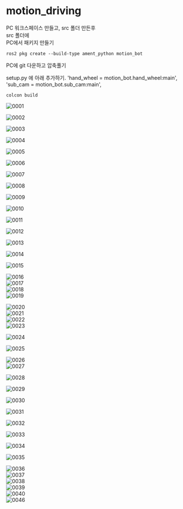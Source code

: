 # motion_driving

PC 워크스페이스 만들고, src 폴더 만든후  
src 폴더에   
PC에서 패키지 만들기   

```
ros2 pkg create --build-type ament_python motion_bot
```

PC에 git 다운하고 압축풀기  

setup.py 에 아래 추가하기. 
'hand_wheel = motion_bot.hand_wheel:main',
'sub_cam = motion_bot.sub_cam:main',

```
colcon build  
```


![0001](https://user-images.githubusercontent.com/79293543/157193912-f2b4bac2-4ae6-45ce-8cfc-933f8aec068b.jpg)    

![0002](https://user-images.githubusercontent.com/79293543/157194017-3ae72d37-2187-4e5e-990d-e483a2ede700.jpg)  

![0003](https://user-images.githubusercontent.com/79293543/157194052-8d9cbfca-fc2b-4d1a-93be-2747e5c14669.jpg)  

![0004](https://user-images.githubusercontent.com/79293543/157194096-22f99644-d0c9-4e3b-8902-83900321391b.jpg)  

![0005](https://user-images.githubusercontent.com/79293543/157194137-4f8bb698-debc-4531-ab3b-f9eb32f6a4dd.jpg)  

![0006](https://user-images.githubusercontent.com/79293543/157194180-e139f6a6-18b2-47d7-84c2-1bc7f38a249b.jpg)  

![0007](https://user-images.githubusercontent.com/79293543/157194228-7ee74e32-83a3-46bd-b0a6-37de7e3ea20e.jpg)  

![0008](https://user-images.githubusercontent.com/79293543/157194278-efddd36f-5492-43b4-8584-cb97f63548c0.jpg)  

![0009](https://user-images.githubusercontent.com/79293543/157194316-34cde7a6-a258-4ee0-b8b8-af425df0fb0d.jpg)  

![0010](https://user-images.githubusercontent.com/79293543/157194355-b6b4da2c-d9bd-4d9b-8f1e-ce1b09dab31a.jpg)  


![0011](https://user-images.githubusercontent.com/79293543/157194405-bd536f10-4500-49a7-a445-686d413271db.jpg)  


![0012](https://user-images.githubusercontent.com/79293543/157194429-dbff13a6-1c0b-48e7-947a-74690bb33b9a.jpg)  


![0013](https://user-images.githubusercontent.com/79293543/157194480-a6b24011-8236-462e-a4a6-f17b129b6b23.jpg)  

![0014](https://user-images.githubusercontent.com/79293543/157194513-a51c252c-a1aa-4e96-9752-b56417908453.jpg)  


![0015](https://user-images.githubusercontent.com/79293543/157194537-0651e7d8-c778-4009-9273-8edada2cdf07.jpg)  

![0016](https://user-images.githubusercontent.com/79293543/157194559-5c560843-c750-402d-85d2-5286cafc259a.jpg)  
![0017](https://user-images.githubusercontent.com/79293543/157194586-54db6d35-44a3-46fd-b6d6-d1820f999058.jpg)  
![0018](https://user-images.githubusercontent.com/79293543/157194630-24a2e870-bcae-4f37-ac0e-a8ea75408f30.jpg)  
![0019](https://user-images.githubusercontent.com/79293543/157194671-5f8df3f8-caa6-47b6-b63b-57cc10fd633b.jpg)  

![0020](https://user-images.githubusercontent.com/79293543/157194832-d93f3d0d-3cad-4e11-951c-9aaf4bb5275c.jpg)  
![0021](https://user-images.githubusercontent.com/79293543/157194878-37d489ad-879a-4b69-ba7c-4289071edfbd.jpg)  
![0022](https://user-images.githubusercontent.com/79293543/157194924-f14ebe30-cbd2-48d6-b539-6902c4a63bb7.jpg)  
![0023](https://user-images.githubusercontent.com/79293543/157194970-1398498a-a6db-48d4-bb1d-da165077bd41.jpg)  

![0024](https://user-images.githubusercontent.com/79293543/157195011-8fbbd587-524f-4554-b9f4-c3a730acc247.jpg)  


![0025](https://user-images.githubusercontent.com/79293543/157195043-b52a8d58-6cd3-4d72-b067-b86ab346b3e5.jpg)  

![0026](https://user-images.githubusercontent.com/79293543/157195097-f8937305-4614-4c51-b138-5f28648cfaa9.jpg)  
![0027](https://user-images.githubusercontent.com/79293543/157195124-c2626704-e18a-4a5b-9003-57df5d29a0cb.jpg)  

![0028](https://user-images.githubusercontent.com/79293543/157195155-45535260-e274-47ba-86f2-2a8c53bc5678.jpg)  

![0029](https://user-images.githubusercontent.com/79293543/157195190-ebdaffbd-9b61-4374-ab50-06c8efe3e0d0.jpg)  

![0030](https://user-images.githubusercontent.com/79293543/157195412-1f651b0e-6f0c-41b8-bdfb-c4be2a3b4c03.jpg)  

![0031](https://user-images.githubusercontent.com/79293543/157195450-0005e19f-4ff5-4b46-8c42-7a86ddb77221.jpg)  

![0032](https://user-images.githubusercontent.com/79293543/157195475-d10ba4f5-32db-45b8-8505-40ea96ebcbc7.jpg)  


![0033](https://user-images.githubusercontent.com/79293543/157195578-b2f6d9d9-b08b-4475-a088-1fd6353c2eda.jpg)  

![0034](https://user-images.githubusercontent.com/79293543/157195623-d27e6b35-4494-4e6e-b11c-e20654713bb1.jpg)  

![0035](https://user-images.githubusercontent.com/79293543/157195649-144bad10-8ebd-42bd-941f-4f0537fd372d.jpg)  


![0036](https://user-images.githubusercontent.com/79293543/157195702-f54cea42-ee44-4d92-9ff0-7c6d36d62218.jpg)  
![0037](https://user-images.githubusercontent.com/79293543/157195739-d37ff3fa-bebc-4725-9d09-efc38b3806c7.jpg)  
![0038](https://user-images.githubusercontent.com/79293543/157195775-4214f694-9f9a-4b06-87fb-ecd286b49a40.jpg)  
![0039](https://user-images.githubusercontent.com/79293543/157195802-974fbc9e-e683-4bf2-8e70-e8f3f9b38df0.jpg)  
![0040](https://user-images.githubusercontent.com/79293543/157195821-5d03fa3c-2b8b-4257-b947-14eec734d5c6.jpg)  
![0046](https://user-images.githubusercontent.com/79293543/157195882-c1ec6657-460d-4650-bc42-82f17c08e2dd.jpg)  
